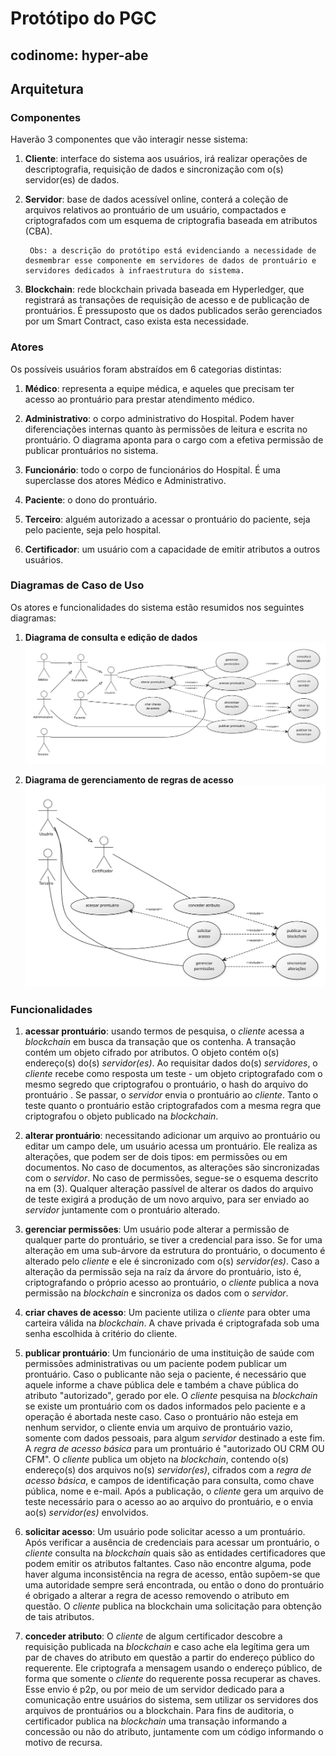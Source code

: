 # Protótipo do PGC

## codinome: hyper-abe

## Arquitetura

### Componentes

Haverão 3 componentes que vão interagir nesse sistema:

1. **Cliente**: interface do sistema aos usuários, irá realizar operações de descriptografia, requisição de dados e sincronização com o(s) servidor(es) de dados.

2. **Servidor**: base de dados acessível online, conterá a coleção de arquivos relativos ao prontuário de um usuário, compactados e criptografados com um esquema de criptografia baseada em atributos (CBA).

        Obs: a descrição do protótipo está evidenciando a necessidade de desmembrar esse componente em servidores de dados de prontuário e servidores dedicados à infraestrutura do sistema.

3. **Blockchain**: rede blockchain privada baseada em Hyperledger, que registrará as transações de requisição de acesso e de publicação de prontuários. É pressuposto que os dados publicados serão gerenciados por um Smart Contract, caso exista esta necessidade.

### Atores

Os possíveis usuários foram abstraídos em 6 categorias distintas:

1. **Médico**: representa a equipe médica, e aqueles que precisam ter acesso ao prontuário para prestar atendimento médico.

2. **Administrativo**: o corpo administrativo do Hospital. Podem haver diferenciações internas quanto às permissões de leitura e escrita no prontuário. O diagrama aponta para o cargo com a efetiva permissão de publicar prontuários no sistema.

3. **Funcionário**: todo o corpo de funcionários do Hospital. É uma superclasse dos atores Médico e Administrativo.

4. **Paciente**: o dono do prontuário.

5. **Terceiro**: alguém autorizado a acessar o prontuário do paciente, seja pelo paciente, seja pelo hospital.

6. **Certificador**: um usuário com a capacidade de emitir atributos a outros usuários.

### Diagramas de Caso de Uso

Os atores e funcionalidades do sistema estão resumidos nos seguintes diagramas:

1. **Diagrama de consulta e edição de dados**
![Diagrama de caso de uso do Protótipo do PGC](diagramas/caso-de-uso--consulta-e-edição.svg "Diagrama de consulta e edição de dados")

2. **Diagrama de gerenciamento de regras de acesso**
![Diagrama de caso de uso do Protótipo do PGC](diagramas/caso-de-uso--permissões.svg "Diagrama de gerenciamento de regras de acesso")

### Funcionalidades

1. **acessar prontuário**: usando termos de pesquisa, o *cliente* acessa a *blockchain* em busca da transação que os contenha. A transação contém um objeto cifrado por atributos. O objeto contém o(s) endereço(s) do(s) *servidor(es)*. Ao requisitar dados do(s) *servidores*, o *cliente* recebe como resposta um teste - um objeto criptografado com o mesmo segredo que criptografou o prontuário, o hash do arquivo do prontuário . Se passar, o *servidor* envia o prontuário ao *cliente*. Tanto o teste quanto o prontuário estão criptografados com a mesma regra que criptografou o objeto publicado na *blockchain*.

2. **alterar prontuário**: necessitando adicionar um arquivo ao prontuário ou editar um campo dele, um usuário acessa um prontuário. Ele realiza as alterações, que podem ser de dois tipos: em permissões ou em documentos. No caso de documentos, as alterações são sincronizadas com o *servidor*. No caso de permissões, segue-se o esquema descrito na em (3). Qualquer alteração passível de alterar os dados do arquivo de teste exigirá a produção de um novo arquivo, para ser enviado ao *servidor* juntamente com o prontuário alterado.

3. **gerenciar permissões**: Um usuário pode alterar a permissão de qualquer parte do prontuário, se tiver a credencial para isso. Se for uma alteração em uma sub-árvore da estrutura do prontuário, o documento é alterado pelo *cliente* e ele é sincronizado com o(s) *servidor(es)*. Caso a alteração da permissão seja na raíz da árvore do prontuário, isto é, criptografando o próprio acesso ao prontuário, o *cliente* publica a nova permissão na *blockchain* e sincroniza os dados com o *servidor*.

4. **criar chaves de acesso**: Um paciente utiliza o *cliente* para obter uma carteira válida na *blockchain*. A chave privada é criptografada sob uma senha escolhida à critério do cliente.

5. **publicar prontuário**: Um funcionário de uma instituição de saúde com permissões administrativas ou um paciente podem publicar um prontuário. Caso o publicante não seja o paciente, é necessário que aquele informe a chave pública dele e também a chave pública do atributo "autorizado", gerado por ele. O *cliente* pesquisa na *blockchain* se existe um prontuário com os dados informados pelo paciente e a operação é abortada neste caso. Caso o prontuário não esteja em nenhum servidor, o cliente envia um arquivo de prontuário vazio, somente com dados pessoais, para algum *servidor* destinado a este fim. A *regra de acesso básica* para um prontuário é "autorizado OU CRM OU CFM". O *cliente* publica um objeto na *blockchain*, contendo o(s) endereço(s) dos arquivos no(s) *servidor(es)*, cifrados com a *regra de acesso básica*, e campos de identificação para consulta, como chave pública, nome e e-mail. Após a publicação, o *cliente* gera um arquivo de teste necessário para o acesso ao ao arquivo do prontuário, e o envia ao(s) *servidor(es)* envolvidos.

6. **solicitar acesso**: Um usuário pode solicitar acesso a um prontuário. Após verificar a ausência de credenciais para acessar um prontuário, o *cliente* consulta na *blockchain* quais são as entidades certificadores que podem emitir os atributos faltantes. Caso não encontre alguma, pode haver alguma inconsistência na regra de acesso, então supõem-se que uma autoridade sempre será encontrada, ou então o dono do prontuário é obrigado a alterar a regra de acesso removendo o atributo em questão. O *cliente* publica na blockchain uma solicitação para obtenção de tais atributos. 

7. **conceder atributo**: O *cliente* de algum certificador descobre a requisição publicada na *blockchain* e caso ache ela legítima gera um par de chaves do atributo em questão a partir do endereço público do requerente. Ele criptografa a mensagem usando o endereço público, de forma que somente o *cliente* do requerente possa recuperar as chaves. Esse envio é p2p, ou por meio de um servidor dedicado para a comunicação entre usuários do sistema, sem utilizar os servidores dos arquivos de prontuários ou a blockchain. Para fins de auditoria, o certificador publica na *blockchain* uma transação informando a concessão ou não do atributo, juntamente com um código informando o motivo de recursa.
